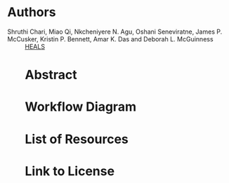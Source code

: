 

# Authors
<dl>
<dt>Shruthi Chari, Miao Qi, Nkcheniyere N. Agu, Oshani Seneviratne, James P. McCusker, Kristin P. Bennett, Amar K. Das and Deborah L. McGuinness<dt>
<dd><a href="https://science.rpi.edu/biology/news/ibm-and-rensselaer-team-research-chronic-diseases-cognitive-computing">HEALS</a><dd> 

# Abstract

# Workflow Diagram

# List of Resources 

# Link to License

